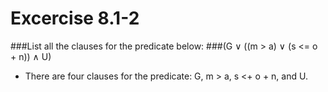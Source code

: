 # Excercise 8.1-2
###List all the clauses for the predicate below:
###(G ∨ ((m > a) ∨ (s <= o + n)) ∧ U)
- There are four clauses for the predicate: G, m > a, s <+ o + n, and U.

